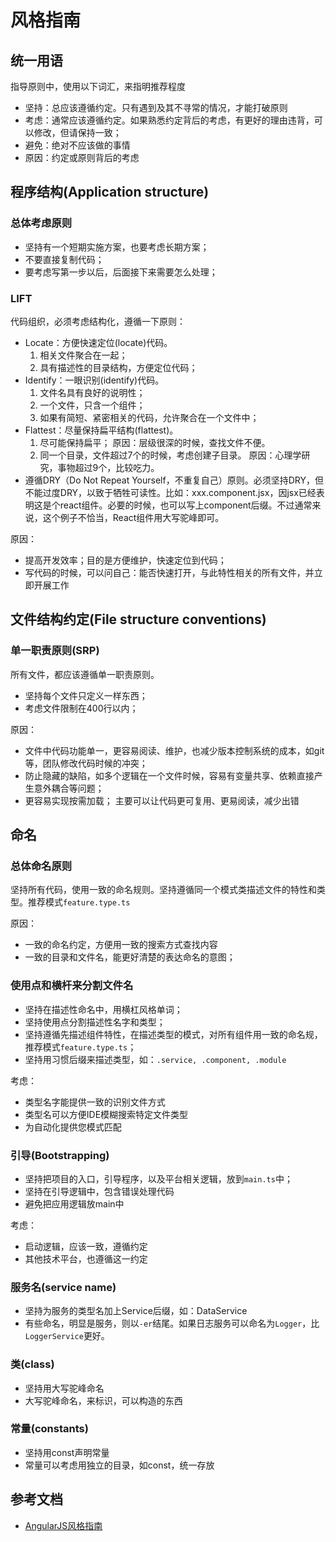 # 风格指南

## 统一用语

指导原则中，使用以下词汇，来指明推荐程度

- 坚持：总应该遵循约定。只有遇到及其不寻常的情况，才能打破原则
- 考虑：通常应该遵循约定。如果熟悉约定背后的考虑，有更好的理由违背，可以修改，但请保持一致；
- 避免：绝对不应该做的事情
- 原因：约定或原则背后的考虑

## 程序结构(Application structure)

### 总体考虑原则

- 坚持有一个短期实施方案，也要考虑长期方案；
- 不要直接复制代码；
- 要考虑写第一步以后，后面接下来需要怎么处理；

### LIFT

代码组织，必须考虑结构化，遵循一下原则：

- Locate：方便快速定位(locate)代码。
  1. 相关文件聚合在一起；
  2. 具有描述性的目录结构，方便定位代码；
- Identify：一眼识别(identify)代码。
  1. 文件名具有良好的说明性；
  2. 一个文件，只含一个组件；
  3. 如果有简短、紧密相关的代码，允许聚合在一个文件中；
- Flattest：尽量保持扁平结构(flattest)。
  1. 尽可能保持扁平；
   原因：层级很深的时候，查找文件不便。
  2. 同一个目录，文件超过7个的时候，考虑创建子目录。
   原因：心理学研究，事物超过9个，比较吃力。
- 遵循DRY（Do Not Repeat Yourself，不重复自己）原则。必须坚持DRY，但不能过度DRY，以致于牺牲可读性。比如：xxx.component.jsx，因jsx已经表明这是个react组件。必要的时候，也可以写上component后缀。不过通常来说，这个例子不恰当，React组件用大写驼峰即可。

原因：
- 提高开发效率；目的是方便维护，快速定位到代码；
- 写代码的时候，可以问自己：能否快速打开，与此特性相关的所有文件，并立即开展工作


## 文件结构约定(File structure conventions)

### 单一职责原则(SRP)

所有文件，都应该遵循单一职责原则。

- 坚持每个文件只定义一样东西；
- 考虑文件限制在400行以内；

原因：
- 文件中代码功能单一，更容易阅读、维护，也减少版本控制系统的成本，如git等，团队修改代码时候的冲突；
- 防止隐藏的缺陷，如多个逻辑在一个文件时候，容易有变量共享、依赖直接产生意外耦合等问题；
- 更容易实现按需加载；
主要可以让代码更可复用、更易阅读，减少出错


## 命名

### 总体命名原则

坚持所有代码，使用一致的命名规则。坚持遵循同一个模式类描述文件的特性和类型。推荐模式`feature.type.ts`

原因：
- 一致的命名约定，方便用一致的搜索方式查找内容
- 一致的目录和文件名，能更好清楚的表达命名的意图；

### 使用点和横杆来分割文件名

- 坚持在描述性命名中，用横杠风格单词；
- 坚持使用点分割描述性名字和类型；
- 坚持遵循先描述组件特性，在描述类型的模式，对所有组件用一致的命名规，推荐模式`feature.type.ts`；
- 坚持用习惯后缀来描述类型，如：`.service, .component, .module`

考虑：
- 类型名字能提供一致的识别文件方式
- 类型名可以方便IDE模糊搜索特定文件类型
- 为自动化提供您模式匹配

### 引导(Bootstrapping)

- 坚持把项目的入口，引导程序，以及平台相关逻辑，放到`main.ts`中；
- 坚持在引导逻辑中，包含错误处理代码
- 避免把应用逻辑放main中

考虑：
- 启动逻辑，应该一致，遵循约定
- 其他技术平台，也遵循这一约定

### 服务名(service name)

- 坚持为服务的类型名加上Service后缀，如：DataService
- 有些命名，明显是服务，则以`-er`结尾。如果日志服务可以命名为`Logger`，比`LoggerService`更好。


### 类(class)

- 坚持用大写驼峰命名
- 大写驼峰命名，来标识，可以构造的东西

### 常量(constants)

- 坚持用const声明常量
- 常量可以考虑用独立的目录，如const，统一存放

## 参考文档

- [AngularJS风格指南](https://v7.angular.cn/guide/styleguide#single-responsibility)
